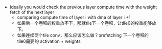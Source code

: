 - ideally you would check the previous layer compute time with the weight fetch of the next layer
	- comparing compute time of layer i with dma of layer i +1
	- 如果后一个卷积的权重放不下，那就tile下一个卷积，让tile0的权重能够放下。
	- 如果连续两个tile conv，那么应该怎么做？prefetching 下一个卷积的tile0需要的 activation + weights